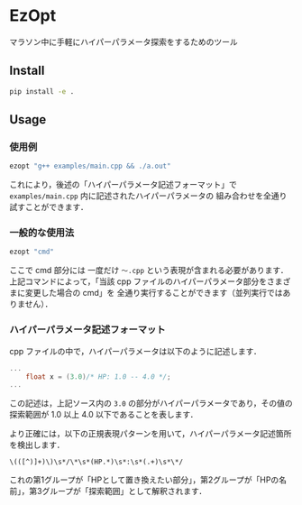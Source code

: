 # EzOpt
マラソン中に手軽にハイパーパラメータ探索をするためのツール

## Install
```sh
pip install -e .
```

## Usage

### 使用例
```sh
ezopt "g++ examples/main.cpp && ./a.out"
```
これにより，後述の「ハイパーパラメータ記述フォーマット」で
`examples/main.cpp` 内に記述されたハイパーパラメータの
組み合わせを全通り試すことができます．


### 一般的な使用法

```sh
ezopt "cmd"
```
ここで cmd 部分には 一度だけ `〜.cpp` という表現が含まれる必要があります．
上記コマンドによって，「当該 cpp ファイルのハイパーパラメータ部分をさまざまに変更した場合の cmd」を
全通り実行することができます（並列実行ではありません）．

### ハイパーパラメータ記述フォーマット

cpp ファイルの中で，ハイパーパラメータは以下のように記述します．
```cpp
...
    float x = (3.0)/* HP: 1.0 -- 4.0 */;
...
```
この記述は，上記ソース内の `3.0` の部分がハイパーパラメータであり，その値の探索範囲が 1.0 以上 4.0 以下であることを表します．

より正確には，以下の正規表現パターンを用いて，ハイパーパラメータ記述箇所を検出します．
```regexp
\(([^)]+)\)\s*/\*\s*(HP.*)\s*:\s*(.+)\s*\*/
```
これの第1グループが「HPとして置き換えたい部分」，第2グループが「HPの名前」，第3グループが「探索範囲」として解釈されます．